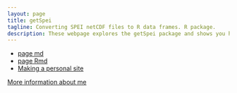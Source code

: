 ```yaml
---
layout: page
title: getSpei
tagline: Converting SPEI netCDF files to R data frames. R package.
description: These webpage explores the getSpei package and shows you how to visualize objects generated by the package
---
```




- [page md](pages/getSpei_main.html)
- [page Rmd](test.html)
- [Making a personal site](pages/user_site.html)


[More information about me](http://www.aecp.ethz.ch/people/person.Sergei-Schaub.html) 